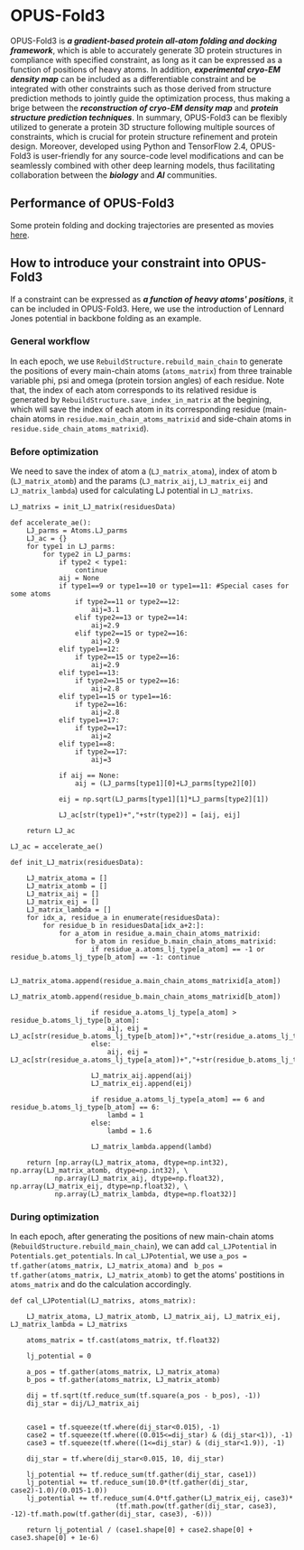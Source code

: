 # OPUS-Fold3

OPUS-Fold3 is ***a gradient-based protein all-atom folding and docking framework***, which is able to accurately generate 3D protein structures in compliance with specified constraint, as long as it can be expressed as a function of positions of heavy atoms. In addition, ***experimental cryo-EM density map*** can be included as a differentiable constraint and be integrated with other constraints such as those derived from structure prediction methods to jointly guide the optimization process, thus making a brige between the ***reconstruction of cryo-EM density map*** and ***protein structure prediction techniques***. In summary, OPUS-Fold3 can be flexibly utilized to generate a protein 3D structure following multiple sources of constraints, which is crucial for protein structure refinement and protein design. Moreover, developed using Python and TensorFlow 2.4, OPUS-Fold3 is user-friendly for any source-code level modifications and can be seamlessly combined with other deep learning models, thus facilitating collaboration between the ***biology*** and ***AI*** communities.

## Performance of OPUS-Fold3
Some protein folding and docking trajectories are presented as movies [here](https://github.com/thuxugang/opus_fold3/tree/main/examples/movies).

## How to introduce your constraint into OPUS-Fold3
If a constraint can be expressed as ***a function of heavy atoms' positions***, it can be included in OPUS-Fold3. Here, we use the introduction of Lennard Jones potential in backbone folding as an example.

### General workflow

In each epoch, we use `RebuildStructure.rebuild_main_chain` to generate the positions of every main-chain atoms (`atoms_matrix`) from three trainable variable phi, psi and omega (protein torsion angles) of each residue. Note that, the index of each atom corresponds to its relatived residue is generated by `RebuildStructure.save_index_in_matrix` at the begining, which will save the index of each atom in its corresponding residue (main-chain atoms in `residue.main_chain_atoms_matrixid` and side-chain atoms in `residue.side_chain_atoms_matrixid`). 

### Before optimization

We need to save the index of atom a (`LJ_matrix_atoma`), index of atom b (`LJ_matrix_atomb`) and the params (`LJ_matrix_aij`, `LJ_matrix_eij` and `LJ_matrix_lambda`) used for calculating LJ potential in `LJ_matrixs`.
```
LJ_matrixs = init_LJ_matrix(residuesData)

def accelerate_ae():
    LJ_parms = Atoms.LJ_parms
    LJ_ac = {}
    for type1 in LJ_parms:
        for type2 in LJ_parms:
            if type2 < type1:
                continue
            aij = None
            if type1==9 or type1==10 or type1==11: #Special cases for some atoms
                if type2==11 or type2==12:
                    aij=3.1
                elif type2==13 or type2==14:
                    aij=2.9
                elif type2==15 or type2==16:
                    aij=2.9
            elif type1==12:
                if type2==15 or type2==16:
                    aij=2.9
            elif type1==13:
                if type2==15 or type2==16:
                    aij=2.8
            elif type1==15 or type1==16:
                if type2==16:
                    aij=2.8
            elif type1==17:
                if type2==17:
                    aij=2
            elif type1==8:
                if type2==17:
                    aij=3
                    
            if aij == None:
                aij = (LJ_parms[type1][0]+LJ_parms[type2][0])
                
            eij = np.sqrt(LJ_parms[type1][1]*LJ_parms[type2][1])
            
            LJ_ac[str(type1)+","+str(type2)] = [aij, eij]
            
    return LJ_ac

LJ_ac = accelerate_ae()

def init_LJ_matrix(residuesData):
    
    LJ_matrix_atoma = []
    LJ_matrix_atomb = []
    LJ_matrix_aij = []
    LJ_matrix_eij = []
    LJ_matrix_lambda = []
    for idx_a, residue_a in enumerate(residuesData):
        for residue_b in residuesData[idx_a+2:]:
            for a_atom in residue_a.main_chain_atoms_matrixid:
                for b_atom in residue_b.main_chain_atoms_matrixid:
                    if residue_a.atoms_lj_type[a_atom] == -1 or residue_b.atoms_lj_type[b_atom] == -1: continue

                    LJ_matrix_atoma.append(residue_a.main_chain_atoms_matrixid[a_atom])
                    LJ_matrix_atomb.append(residue_b.main_chain_atoms_matrixid[b_atom])
                    
                    if residue_a.atoms_lj_type[a_atom] > residue_b.atoms_lj_type[b_atom]:
                        aij, eij = LJ_ac[str(residue_b.atoms_lj_type[b_atom])+","+str(residue_a.atoms_lj_type[a_atom])]
                    else:
                        aij, eij = LJ_ac[str(residue_a.atoms_lj_type[a_atom])+","+str(residue_b.atoms_lj_type[b_atom])]
                    
                    LJ_matrix_aij.append(aij)
                    LJ_matrix_eij.append(eij)
    
                    if residue_a.atoms_lj_type[a_atom] == 6 and residue_b.atoms_lj_type[b_atom] == 6: 
                        lambd = 1
                    else:
                        lambd = 1.6
                    
                    LJ_matrix_lambda.append(lambd)
                    
    return [np.array(LJ_matrix_atoma, dtype=np.int32), np.array(LJ_matrix_atomb, dtype=np.int32), \
           np.array(LJ_matrix_aij, dtype=np.float32), np.array(LJ_matrix_eij, dtype=np.float32), \
           np.array(LJ_matrix_lambda, dtype=np.float32)]
```

### During optimization

In each epoch, after generating the positions of new main-chain atoms (`RebuildStructure.rebuild_main_chain`), we can add `cal_LJPotential` in `Potentials.get_potentials`. In `cal_LJPotential`, we use `a_pos = tf.gather(atoms_matrix, LJ_matrix_atoma)` and ` b_pos = tf.gather(atoms_matrix, LJ_matrix_atomb)` to get the atoms' postitions in `atoms_matrix` and do the calculation accordingly.
```
def cal_LJPotential(LJ_matrixs, atoms_matrix):
    
    LJ_matrix_atoma, LJ_matrix_atomb, LJ_matrix_aij, LJ_matrix_eij, LJ_matrix_lambda = LJ_matrixs
    
    atoms_matrix = tf.cast(atoms_matrix, tf.float32)
    
    lj_potential = 0
    
    a_pos = tf.gather(atoms_matrix, LJ_matrix_atoma)
    b_pos = tf.gather(atoms_matrix, LJ_matrix_atomb)
    
    dij = tf.sqrt(tf.reduce_sum(tf.square(a_pos - b_pos), -1))
    dij_star = dij/LJ_matrix_aij
    

    case1 = tf.squeeze(tf.where(dij_star<0.015), -1)
    case2 = tf.squeeze(tf.where((0.015<=dij_star) & (dij_star<1)), -1)
    case3 = tf.squeeze(tf.where((1<=dij_star) & (dij_star<1.9)), -1)

    dij_star = tf.where(dij_star<0.015, 10, dij_star)
    
    lj_potential += tf.reduce_sum(tf.gather(dij_star, case1))
    lj_potential += tf.reduce_sum(10.0*(tf.gather(dij_star, case2)-1.0)/(0.015-1.0))
    lj_potential += tf.reduce_sum(4.0*tf.gather(LJ_matrix_eij, case3)*
                          (tf.math.pow(tf.gather(dij_star, case3), -12)-tf.math.pow(tf.gather(dij_star, case3), -6)))
    
    return lj_potential / (case1.shape[0] + case2.shape[0] + case3.shape[0] + 1e-6)
```
